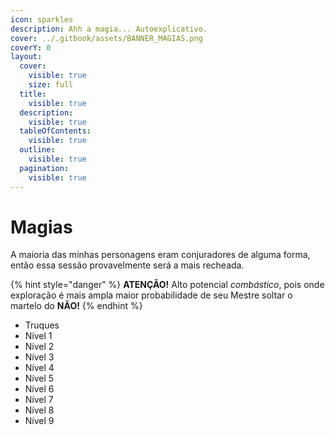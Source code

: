```yaml
---
icon: sparkles
description: Ahh a magia... Autoexplicativo.
cover: ../.gitbook/assets/BANNER_MAGIAS.png
coverY: 0
layout:
  cover:
    visible: true
    size: full
  title:
    visible: true
  description:
    visible: true
  tableOfContents:
    visible: true
  outline:
    visible: true
  pagination:
    visible: true
---
```


# Magias

A maioria das minhas personagens eram conjuradores de alguma forma, então essa sessão provavelmente será a mais recheada.

{% hint style="danger" %}
**ATENÇÃO!** Alto potencial _combástico_, pois onde exploração é mais ampla maior probabilidade de seu Mestre soltar o martelo do **NÃO!**
{% endhint %}

* Truques
* Nível 1
* Nível 2
* Nível 3
* Nível 4
* Nível 5
* Nível 6
* Nível 7
* Nível 8
* Nível 9

